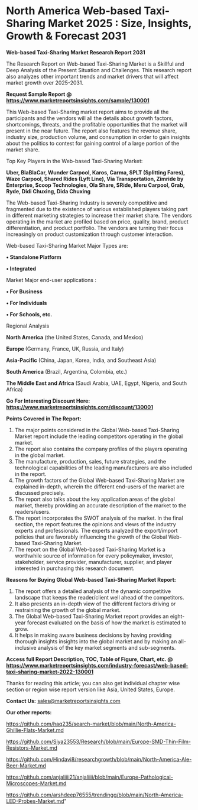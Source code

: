 # North America Web-based Taxi-Sharing Market 2025 : Size, Insights, Growth & Forecast 2031

<strong>Web-based Taxi-Sharing Market Research Report 2031</strong>

The Research Report on Web-based Taxi-Sharing Market is a Skillful and Deep Analysis of the Present Situation and Challenges. This research report also analyzes other important trends and market drivers that will affect market growth over 2025-2031.

<strong>Request Sample Report @ <a href=https://www.marketreportsinsights.com/sample/130001>https://www.marketreportsinsights.com/sample/130001</a></strong>

This Web-based Taxi-Sharing market report aims to provide all the participants and the vendors will all the details about growth factors, shortcomings, threats, and the profitable opportunities that the market will present in the near future. The report also features the revenue share, industry size, production volume, and consumption in order to gain insights about the politics to contest for gaining control of a large portion of the market share.

Top Key Players in the Web-based Taxi-Sharing Market:

<strong>Uber, BlaBlaCar, Wunder Carpool, Karos, Carma, SPLT (Splitting Fares), Waze Carpool, Shared Rides (Lyft Line), Via Transportation, Zimride by Enterprise, Scoop Technologies, Ola Share, SRide, Meru Carpool, Grab, Ryde, Didi Chuxing, Dida Chuxing</strong>

The Web-based Taxi-Sharing Industry is severely competitive and fragmented due to the existence of various established players taking part in different marketing strategies to increase their market share. The vendors operating in the market are profiled based on price, quality, brand, product differentiation, and product portfolio. The vendors are turning their focus increasingly on product customization through customer interaction.

Web-based Taxi-Sharing Market Major Types are:

<strong>• Standalone Platform

• Integrated</strong>

Market Major end-user applications :

<strong>• For Business

• For Individuals

• For Schools, etc.</strong>

Regional Analysis

</u><strong><b>North America</b></strong> (the United States, Canada, and Mexico)

<strong><b>Europe </b></strong>(Germany, France, UK, Russia, and Italy)

<strong><b>Asia-Pacific</b></strong> (China, Japan, Korea, India, and Southeast Asia)

<strong><b>South America</b></strong> (Brazil, Argentina, Colombia, etc.)

<strong><b>The Middle East and Africa</b></strong> (Saudi Arabia, UAE, Egypt, Nigeria, and South Africa)

<strong>Go For Interesting Discount Here: <a href=https://www.marketreportsinsights.com/discount/130001>https://www.marketreportsinsights.com/discount/130001</a></strong>

<strong>Points Covered in The Report:</strong>
<ol>
  <li>The major points considered in the Global Web-based Taxi-Sharing Market report include the leading competitors operating in the global market.</li>
  <li>The report also contains the company profiles of the players operating in the global market.</li>
  <li>The manufacture, production, sales, future strategies, and the technological capabilities of the leading manufacturers are also included in the report.</li>
  <li>The growth factors of the Global Web-based Taxi-Sharing Market are explained in-depth, wherein the different end-users of the market are discussed precisely.</li>
  <li>The report also talks about the key application areas of the global market, thereby providing an accurate description of the market to the readers/users.</li>
  <li>The report incorporates the SWOT analysis of the market. In the final section, the report features the opinions and views of the industry experts and professionals. The experts analyzed the export/import policies that are favorably influencing the growth of the Global Web-based Taxi-Sharing Market.</li>
  <li>The report on the Global Web-based Taxi-Sharing Market is a worthwhile source of information for every policymaker, investor, stakeholder, service provider, manufacturer, supplier, and player interested in purchasing this research document.</li>
</ol>
<strong>Reasons for Buying Global Web-based Taxi-Sharing Market Report:</strong>

<ol>
  <li>The report offers a detailed analysis of the dynamic competitive landscape that keeps the reader/client well ahead of the competitors.</li>
  <li>It also presents an in-depth view of the different factors driving or restraining the growth of the global market.</li>
  <li>The Global Web-based Taxi-Sharing Market report provides an eight-year forecast evaluated on the basis of how the market is estimated to grow.</li>
  <li>It helps in making aware business decisions by having providing thorough insights insights into the global market and by making an all-inclusive analysis of the key market segments and sub-segments.</li>
</ol>
<strong>Access full Report Description, TOC, Table of Figure, Chart, etc. @ <a href=https://www.marketreportsinsights.com/industry-forecast/web-based-taxi-sharing-market-2022-130001>https://www.marketreportsinsights.com/industry-forecast/web-based-taxi-sharing-market-2022-130001</a></strong>


Thanks for reading this article; you can also get individual chapter wise section or region wise report version like Asia, United States, Europe.

<strong>Contact Us:</strong>
sales@marketreportsinsights.com

<strong>Our other reports:</strong>

<a href=https://github.com/haq235/search-market/blob/main/North-America-Ghillie-Flats-Market.md>https://github.com/haq235/search-market/blob/main/North-America-Ghillie-Flats-Market.md</a>

<a href=https://github.com/Siya23553/Research/blob/main/Europe-SMD-Thin-Film-Resistors-Market.md>https://github.com/Siya23553/Research/blob/main/Europe-SMD-Thin-Film-Resistors-Market.md</a>

<a href=https://github.com/Hindavi8/researchgrowth/blob/main/North-America-Ale-Beer-Market.md>https://github.com/Hindavi8/researchgrowth/blob/main/North-America-Ale-Beer-Market.md</a>

<a href=https://github.com/anjaliiii21/anjaliiii/blob/main/Europe-Pathological-Microscopes-Market.md>https://github.com/anjaliiii21/anjaliiii/blob/main/Europe-Pathological-Microscopes-Market.md</a>

<a href=https://github.com/arshdeep76555/trendingg/blob/main/North-America-LED-Probes-Market.md>https://github.com/arshdeep76555/trendingg/blob/main/North-America-LED-Probes-Market.md</a>"
